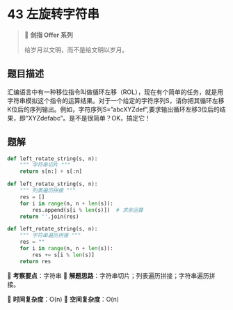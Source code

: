 # 43 左旋转字符串

> 🌟 **剑指 Offer 系列**
>
> 给岁月以文明，而不是给文明以岁月。

## 题目描述

汇编语言中有一种移位指令叫做循环左移（ROL），现在有个简单的任务，就是用字符串模拟这个指令的运算结果。对于一个给定的字符序列S，请你把其循环左移K位后的序列输出。例如，字符序列S=”abcXYZdef”,要求输出循环左移3位后的结果，即“XYZdefabc”。是不是很简单？OK，搞定它！

## 题解

```python
def left_rotate_string(s, n):
    """ 字符串切片 """  
    return s[n:] + s[:n]
```

```python
def left_rotate_string(s, n):
    """ 列表遍历拼接 """
    res = []
    for i in range(n, n + len(s)):
        res.append(s[i % len(s)])  # 求余运算
    return ''.join(res)
```

```python
def left_rotate_string(s, n):
    """ 字符串遍历拼接 """
    res = ""
    for i in range(n, n + len(s)):
        res += s[i % len(s)]
    return res
```

🍥 **考察要点**：字符串
🍬 **解题思路**：字符串切片；列表遍历拼接；字符串遍历拼接。

🍉 **时间复杂度**：O(n)
🍭 **空间复杂度**：O(n)
